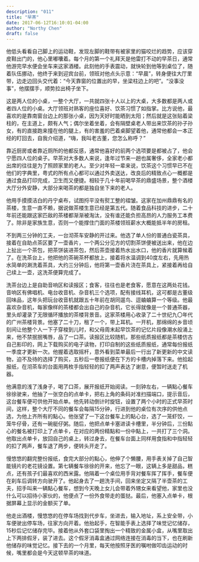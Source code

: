 ```yaml
---
description: "011"
title: "早茶"
date: 2017-06-12T16:10:01-04:00
author: "Northy Chen"
draft: false
---
```

他低头看看自己脚上的运动鞋，发现左脚的鞋带有被家里的猫咬烂的趋势，应该穿皮鞋出门的，他心里嘟囔着。每个月的第一个礼拜天是他雷打不动的早茶日，通常他游完早水便会坐车来这家酒楼。此刻他的手表震动，就快轮到他等到桌位了，随着队伍挪动，他终于来到迎宾台前，领班对他点头示意：“早晨”，转身便往大厅里带，边走边回头交代着：“今天靠窗的位置出的早，坐梁柱边上的吧”。“没事没事”，他摆摆手，顺势拉出椅子坐下。

这是两人位的小桌，一整个大厅，一共就四张十人以上的大桌，大多数都是两人或者四人位的小桌。大厅领班对熟客的座位喜好、饮茶习惯了如指掌。比方说他，最喜欢的是靠南窗台边上的那张小桌，因为天好时能晒到太阳；然后就是这张贴着梁柱的，在主道上，颇有人气；偶尔坐着坐着，会有隔壁桌老人带出来饮茶的孙子孙女，有的直接跑来撞在他的腿上，有的害羞的巴着桌脚望着他，通常他都会一本正经的盯回去，自我介绍道，“嗨，我叫老古董，您怎么称呼？”

靠近厨房或者靠近厕所的他都反感，通常他喜好的前两个选项要是都被占了，他会宁愿四人位的桌子。早茶对大多数人来说，逢年过节来一趟也属奢侈，全家老小都出席的往往是为了照顾家里的老人。至少对年轻一辈来说，饮茶这个习惯早已不在他们的字典里，粤式的所有点心都可以通过外卖送达，改良后的精致点心一概都是通过食品打印完成，卫生而又便捷。相较于几十年前喝早茶的鼎盛场景，整个酒楼大厅分外安静，大部分来喝茶的都是独自坐下来的老人。

他用手摸摸洁白的丹宁桌布，试图捋平没有熨工整的褶皱。这家在加州鼎鼎有名的茶楼，生意一直不赖，据说做茶楼生意已经是第五代。随着食品科技的进步，二十年前还能跟这家匹敌的茶楼都渐渐被淘汰，没有谁还能负担高昂的人力服务工本费了。除非是家族生意，否则一个能撑住门面的茶楼领班薪水大概能抵半年的房租。

不到两三分钟的工夫，一台沏茶车安静的开过来。他选了单人份的普通白瓷茶具，接着在自助点茶区要了一壶香片，一个两公分见方的切割茶饼便被送出来，他在边上扯出一个茶包，把茶饼装进茶包，然后茶壶接着热水出水口，他的香片就算候着了。在洗茶台上，他把他的茶碗茶杯都放上，接着将水温调到40度左右，先用热水简单的涮洗着茶具，大约三分钟后，他将第一壶香片浇在茶具上，紧接着再给自己续上一壶，这洗茶便算完成了。

洗茶台边上是自助音响区和读报区；食客，往往也是老食客，愿意在这两处花钱。音响区有佛唱机、电台收音机、杂音机三个选项，配有接线耳机，这可都是古董级回味品，这年头把玩台收音机就跟五十年前在胡同遛鸟、逗蛐蛐算一个等级。他最喜欢杂音机，每家像样的茶楼都会出自己的杂音机，它长得就像是一个普通茶器，里头却灌录了无限循环播放的茶楼背景音。这家茶楼用心收录了二十世纪九〇年代的广州茶楼背景。他塞了二十刀，租了一个，带上耳机。一开机，那绵绵的乡音顷刻间让他整个人一下子穿梭到儿时，和父母周末起早饮茶的记忆片段像潮水般涌上来，他不禁抿抿嘴唇，品了一口茶。读报区比较随机，那些纸质报纸都是茶楼仿古自己影印的，网上下载购买的电子读物，打印自制的这些纸质报纸，通常每份报纸一季度才更新一次。他握着选取摇杆，意外看到菜单最后一行出了新更新的中文读物，迫不及待的选择了购买，五秒后一卷报纸便在下方的卡槽内掉落下来。他拾起报纸，在沏茶车的台面用两枚手指轻轻的扣了两声表达了谢意，便暂时送走了机器。

他满意的浅了浅身子，喝了口茶，展开报纸开始阅读。一刻钟左右，一辆點心餐车徐徐驶来，他抽了一张空白的点单卡，把右上角的条码对准扫描端口，提示音后，这台餐车便可供他开始点单。他先转动倒计时旋钮，设置了两个小时的正式早茶时间，这样，整个大厅不同的餐车会每隔15分钟，行进到他的桌位有次序的供他点选，为他上齐所有的點心。他张望了一下这台餐车上的點心台，选了一笼虾饺，一笼牛仔骨，还有一碗艇仔粥。随后，他把点单卡塞进读卡槽里，半分钟后，三份點心的餐名被打印上了点单卡，在对应的两份精點和一份中點上，一共打了三个洞。他取出点单卡，放回自己的桌上，转过身去，在餐车台面上同样用食指和中指轻轻的扣了两声，餐车退了两步，便转头开走了。

慢悠悠的翻完整份报纸，食完大部分的點心，他伸了个懒腰，用手表关掉了自己智能镜片的老花镜设置。第七辆餐车徐徐的开来，他忘了一眼，这辆上多是甜品，糕点，还有孩子们最喜欢的西米露。他隔着一个桌位用手背对餐车挥了挥手，餐车便在刹车后调转方向驶开了。他起身去了一趟洗手间，回来坐定又隔了半壶茶的工夫，招手叫来一辆點心餐车，想到今天晚上女儿会带着外甥女来看望他，家里也没什么可以招待小家伙的，他便点了一份外食带走的蛋挞。最后，他塞入点单卡，根据屏幕上显示的金额买了单。

他走出酒楼，慢悠悠的在停车场找到代步车，坐进去，输入地址，系上安全带，小车便驶出停车场，往家方向开着。他抬起手，在智能手表上选择了味觉记忆储存，15秒后记忆储存完毕。接着他从外套口袋里掏出一个精致的金属小盒，从嘴里取出上下两排假牙，装了进去。这个假牙消毒盒通过网络连接在消毒的当下，也在刷新他储存的味觉记忆。接下去的一个月里，每天他按照牙医的嘱咐做叩齿运动的时候，嘴里都会是今天这顿早茶的味道。
